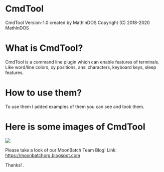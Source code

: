 # CmdTool

CmdTool Version-1.0 created by MathInDOS
Copyright (C) 2018-2020 MathInDOS

# What is CmdTool?

CmdTool is a command line plugin which can enable features of terminals. Like word/line colors, xy positions, ansi characters, keyboard keys, sleep features.

# How to use them?

To use them I added examples of them you can see and took them.

# Here is some images of CmdTool

<a href='https://www.linkpicture.com/view.php?img=LPic5f7997f6478071262288624'><img src='https://www.linkpicture.com/q/1_249.png' type='image'></a>

Please take a look of our MoonBatch Team Blog!
Link: https://moonbatchorg.blogspot.com

Thanks!
.
